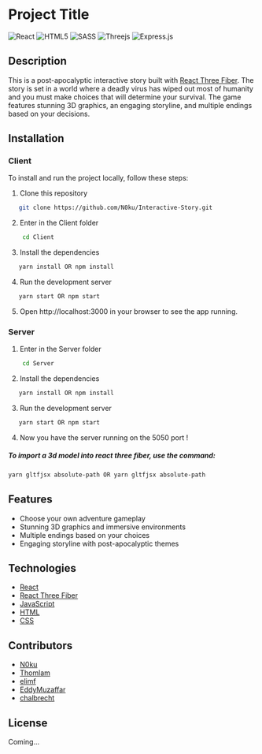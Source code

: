 # Project Title

![React](https://img.shields.io/badge/react-%2320232a.svg?style=for-the-badge&logo=react&logoColor=%2361DAFB)
![HTML5](https://img.shields.io/badge/html5-%23E34F26.svg?style=for-the-badge&logo=html5&logoColor=white)
![SASS](https://img.shields.io/badge/SASS-hotpink.svg?style=for-the-badge&logo=SASS&logoColor=white)
![Threejs](https://img.shields.io/badge/threejs-black?style=for-the-badge&logo=three.js&logoColor=white)
![Express.js](https://img.shields.io/badge/express.js-%23404d59.svg?style=for-the-badge&logo=express&logoColor=%2361DAFB)

## Description

This is a post-apocalyptic interactive story built with [React Three Fiber](https://github.com/pmndrs/react-three-fiber). The story is set in a world where a deadly virus has wiped out most of humanity and you must make choices that will determine your survival. The game features stunning 3D graphics, an engaging storyline, and multiple endings based on your decisions.

## Installation

### Client

To install and run the project locally, follow these steps:

1. Clone this repository

```sh
   git clone https://github.com/N0ku/Interactive-Story.git
```

2. Enter in the Client folder

```sh
    cd Client
```

3. Install the dependencies

```sh
   yarn install OR npm install
```

4. Run the development server

```sh
   yarn start OR npm start
```

5. Open http://localhost:3000 in your browser to see the app running.

### Server

1. Enter in the Server folder

```sh
    cd Server
```

2. Install the dependencies

```sh
   yarn install OR npm install
```

3. Run the development server

```sh
   yarn start OR npm start
```

4. Now you have the server running on the 5050 port !

##### To import a 3d model into react three fiber, use the command:

```sh
yarn gltfjsx absolute-path OR yarn gltfjsx absolute-path
```

## Features

- Choose your own adventure gameplay
- Stunning 3D graphics and immersive environments
- Multiple endings based on your choices
- Engaging storyline with post-apocalyptic themes

## Technologies

- [React](https://reactjs.org/)
- [React Three Fiber](https://github.com/pmndrs/react-three-fiber)
- [JavaScript](https://www.javascript.com/)
- [HTML](https://html.com/)
- [CSS](https://developer.mozilla.org/en-US/docs/Web/CSS)

## Contributors

- [N0ku](https://github.com/N0ku)
- [Thomlam](https://github.com/Thomlam)
- [elimf](https://github.com/elimf)
- [EddyMuzaffar](https://github.com/EddyMuzaffar)
- [chalbrecht](https://github.com/chalbrecht)

## License

Coming...
